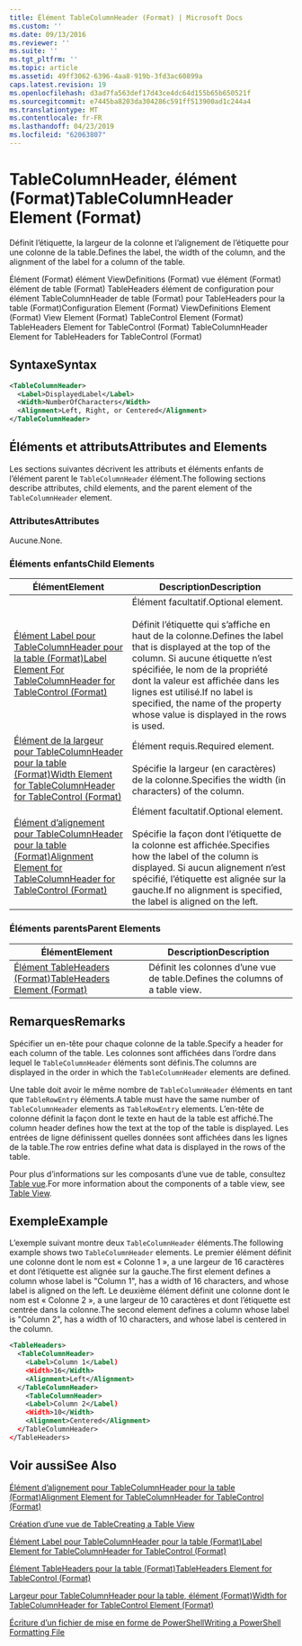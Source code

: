 ```yaml
---
title: Élément TableColumnHeader (Format) | Microsoft Docs
ms.custom: ''
ms.date: 09/13/2016
ms.reviewer: ''
ms.suite: ''
ms.tgt_pltfrm: ''
ms.topic: article
ms.assetid: 49ff3062-6396-4aa8-919b-3fd3ac60899a
caps.latest.revision: 19
ms.openlocfilehash: d3ad7fa563def17d43ce4dc64d155b65b650521f
ms.sourcegitcommit: e7445ba8203da304286c591ff513900ad1c244a4
ms.translationtype: MT
ms.contentlocale: fr-FR
ms.lasthandoff: 04/23/2019
ms.locfileid: "62063807"
---
```

# <a name="tablecolumnheader-element-format"></a><span data-ttu-id="bea5b-102">TableColumnHeader, élément (Format)</span><span class="sxs-lookup"><span data-stu-id="bea5b-102">TableColumnHeader Element (Format)</span></span>

<span data-ttu-id="bea5b-103">Définit l’étiquette, la largeur de la colonne et l’alignement de l’étiquette pour une colonne de la table.</span><span class="sxs-lookup"><span data-stu-id="bea5b-103">Defines the label, the width of the column, and the alignment of the label for a column of the table.</span></span>

<span data-ttu-id="bea5b-104">Élément (Format) élément ViewDefinitions (Format) vue élément (Format) élément de table (Format) TableHeaders élément de configuration pour élément TableColumnHeader de table (Format) pour TableHeaders pour la table (Format)</span><span class="sxs-lookup"><span data-stu-id="bea5b-104">Configuration Element (Format) ViewDefinitions Element (Format) View Element (Format) TableControl Element (Format) TableHeaders Element for TableControl (Format) TableColumnHeader Element for TableHeaders for TableControl (Format)</span></span>

## <a name="syntax"></a><span data-ttu-id="bea5b-105">Syntaxe</span><span class="sxs-lookup"><span data-stu-id="bea5b-105">Syntax</span></span>

```xml
<TableColumnHeader>
  <Label>DisplayedLabel</Label>
  <Width>NumberOfCharacters</Width>
  <Alignment>Left, Right, or Centered</Alignment>
</TableColumnHeader>
```

## <a name="attributes-and-elements"></a><span data-ttu-id="bea5b-106">Éléments et attributs</span><span class="sxs-lookup"><span data-stu-id="bea5b-106">Attributes and Elements</span></span>

<span data-ttu-id="bea5b-107">Les sections suivantes décrivent les attributs et éléments enfants de l’élément parent le `TableColumnHeader` élément.</span><span class="sxs-lookup"><span data-stu-id="bea5b-107">The following sections describe attributes, child elements, and the parent element of the `TableColumnHeader` element.</span></span>

### <a name="attributes"></a><span data-ttu-id="bea5b-108">Attributes</span><span class="sxs-lookup"><span data-stu-id="bea5b-108">Attributes</span></span>

<span data-ttu-id="bea5b-109">Aucune.</span><span class="sxs-lookup"><span data-stu-id="bea5b-109">None.</span></span>

### <a name="child-elements"></a><span data-ttu-id="bea5b-110">Éléments enfants</span><span class="sxs-lookup"><span data-stu-id="bea5b-110">Child Elements</span></span>

|<span data-ttu-id="bea5b-111">Élément</span><span class="sxs-lookup"><span data-stu-id="bea5b-111">Element</span></span>|<span data-ttu-id="bea5b-112">Description</span><span class="sxs-lookup"><span data-stu-id="bea5b-112">Description</span></span>|
|-------------|-----------------|
|[<span data-ttu-id="bea5b-113">Élément Label pour TableColumnHeader pour la table (Format)</span><span class="sxs-lookup"><span data-stu-id="bea5b-113">Label Element For TableColumnHeader for TableControl (Format)</span></span>](./label-element-for-tablecolumnheader-for-tablecontrol-format.md)|<span data-ttu-id="bea5b-114">Élément facultatif.</span><span class="sxs-lookup"><span data-stu-id="bea5b-114">Optional element.</span></span><br /><br /> <span data-ttu-id="bea5b-115">Définit l’étiquette qui s’affiche en haut de la colonne.</span><span class="sxs-lookup"><span data-stu-id="bea5b-115">Defines the label that is displayed at the top of the column.</span></span> <span data-ttu-id="bea5b-116">Si aucune étiquette n’est spécifiée, le nom de la propriété dont la valeur est affichée dans les lignes est utilisé.</span><span class="sxs-lookup"><span data-stu-id="bea5b-116">If no label is specified, the name of the property whose value is displayed in the rows is used.</span></span>|
|[<span data-ttu-id="bea5b-117">Élément de la largeur pour TableColumnHeader pour la table (Format)</span><span class="sxs-lookup"><span data-stu-id="bea5b-117">Width Element for TableColumnHeader for TableControl (Format)</span></span>](./width-element-for-tablecolumnheader-for-tablecontrol-format.md)|<span data-ttu-id="bea5b-118">Élément requis.</span><span class="sxs-lookup"><span data-stu-id="bea5b-118">Required element.</span></span><br /><br /> <span data-ttu-id="bea5b-119">Spécifie la largeur (en caractères) de la colonne.</span><span class="sxs-lookup"><span data-stu-id="bea5b-119">Specifies the width (in characters) of the column.</span></span>|
|[<span data-ttu-id="bea5b-120">Élément d’alignement pour TableColumnHeader pour la table (Format)</span><span class="sxs-lookup"><span data-stu-id="bea5b-120">Alignment Element for TableColumnHeader for TableControl (Format)</span></span>](./alignment-element-for-tablecolumnheader-for-tablecontrol-format.md)|<span data-ttu-id="bea5b-121">Élément facultatif.</span><span class="sxs-lookup"><span data-stu-id="bea5b-121">Optional element.</span></span><br /><br /> <span data-ttu-id="bea5b-122">Spécifie la façon dont l’étiquette de la colonne est affichée.</span><span class="sxs-lookup"><span data-stu-id="bea5b-122">Specifies how the label of the column is displayed.</span></span> <span data-ttu-id="bea5b-123">Si aucun alignement n’est spécifié, l’étiquette est alignée sur la gauche.</span><span class="sxs-lookup"><span data-stu-id="bea5b-123">If no alignment is specified, the label is aligned on the left.</span></span>|

### <a name="parent-elements"></a><span data-ttu-id="bea5b-124">Éléments parents</span><span class="sxs-lookup"><span data-stu-id="bea5b-124">Parent Elements</span></span>

|<span data-ttu-id="bea5b-125">Élément</span><span class="sxs-lookup"><span data-stu-id="bea5b-125">Element</span></span>|<span data-ttu-id="bea5b-126">Description</span><span class="sxs-lookup"><span data-stu-id="bea5b-126">Description</span></span>|
|-------------|-----------------|
|[<span data-ttu-id="bea5b-127">Élément TableHeaders (Format)</span><span class="sxs-lookup"><span data-stu-id="bea5b-127">TableHeaders Element (Format)</span></span>](./tableheaders-element-format.md)|<span data-ttu-id="bea5b-128">Définit les colonnes d’une vue de table.</span><span class="sxs-lookup"><span data-stu-id="bea5b-128">Defines the columns of a table view.</span></span>|

## <a name="remarks"></a><span data-ttu-id="bea5b-129">Remarques</span><span class="sxs-lookup"><span data-stu-id="bea5b-129">Remarks</span></span>

<span data-ttu-id="bea5b-130">Spécifier un en-tête pour chaque colonne de la table.</span><span class="sxs-lookup"><span data-stu-id="bea5b-130">Specify a header for each column of the table.</span></span> <span data-ttu-id="bea5b-131">Les colonnes sont affichées dans l’ordre dans lequel le `TableColumnHeader` éléments sont définis.</span><span class="sxs-lookup"><span data-stu-id="bea5b-131">The columns are displayed in the order in which the `TableColumnHeader` elements are defined.</span></span>

<span data-ttu-id="bea5b-132">Une table doit avoir le même nombre de `TableColumnHeader` éléments en tant que `TableRowEntry` éléments.</span><span class="sxs-lookup"><span data-stu-id="bea5b-132">A table must have the same number of `TableColumnHeader` elements as `TableRowEntry` elements.</span></span> <span data-ttu-id="bea5b-133">L’en-tête de colonne définit la façon dont le texte en haut de la table est affiché.</span><span class="sxs-lookup"><span data-stu-id="bea5b-133">The column header defines how the text at the top of the table is displayed.</span></span> <span data-ttu-id="bea5b-134">Les entrées de ligne définissent quelles données sont affichées dans les lignes de la table.</span><span class="sxs-lookup"><span data-stu-id="bea5b-134">The row entries define what data is displayed in the rows of the table.</span></span>

<span data-ttu-id="bea5b-135">Pour plus d’informations sur les composants d’une vue de table, consultez [Table vue](./creating-a-table-view.md).</span><span class="sxs-lookup"><span data-stu-id="bea5b-135">For more information about the components of a table view, see [Table View](./creating-a-table-view.md).</span></span>

## <a name="example"></a><span data-ttu-id="bea5b-136">Exemple</span><span class="sxs-lookup"><span data-stu-id="bea5b-136">Example</span></span>

<span data-ttu-id="bea5b-137">L’exemple suivant montre deux `TableColumnHeader` éléments.</span><span class="sxs-lookup"><span data-stu-id="bea5b-137">The following example shows two `TableColumnHeader` elements.</span></span> <span data-ttu-id="bea5b-138">Le premier élément définit une colonne dont le nom est « Colonne 1 », a une largeur de 16 caractères et dont l’étiquette est alignée sur la gauche.</span><span class="sxs-lookup"><span data-stu-id="bea5b-138">The first element defines a column whose label is "Column 1", has a width of 16 characters, and whose label is aligned on the left.</span></span> <span data-ttu-id="bea5b-139">Le deuxième élément définit une colonne dont le nom est « Colonne 2 », a une largeur de 10 caractères et dont l’étiquette est centrée dans la colonne.</span><span class="sxs-lookup"><span data-stu-id="bea5b-139">The second element defines a column whose label is "Column 2", has a width of 10 characters, and whose label is centered in the column.</span></span>

```xml
<TableHeaders>
  <TableColumnHeader>
    <Label>Column 1</Label)
    <Width>16</Width>
    <Alignment>Left</Alignment>
  </TableColumnHeader>
    <TableColumnHeader>
    <Label>Column 2</Label)
    <Width>10</Width>
    <Alignment>Centered</Alignment>
  </TableColumnHeader>
</TableHeaders>
```

## <a name="see-also"></a><span data-ttu-id="bea5b-140">Voir aussi</span><span class="sxs-lookup"><span data-stu-id="bea5b-140">See Also</span></span>

[<span data-ttu-id="bea5b-141">Élément d’alignement pour TableColumnHeader pour la table (Format)</span><span class="sxs-lookup"><span data-stu-id="bea5b-141">Alignment Element for TableColumnHeader for TableControl (Format)</span></span>](./alignment-element-for-tablecolumnheader-for-tablecontrol-format.md)

[<span data-ttu-id="bea5b-142">Création d’une vue de Table</span><span class="sxs-lookup"><span data-stu-id="bea5b-142">Creating a Table View</span></span>](./creating-a-table-view.md)

[<span data-ttu-id="bea5b-143">Élément Label pour TableColumnHeader pour la table (Format)</span><span class="sxs-lookup"><span data-stu-id="bea5b-143">Label Element for TableColumnHeader for TableControl (Format)</span></span>](./label-element-for-tablecolumnheader-for-tablecontrol-format.md)

[<span data-ttu-id="bea5b-144">Élément TableHeaders pour la table (Format)</span><span class="sxs-lookup"><span data-stu-id="bea5b-144">TableHeaders Element for TableControl (Format)</span></span>](./tableheaders-element-format.md)

[<span data-ttu-id="bea5b-145">Largeur pour TableColumnHeader pour la table, élément (Format)</span><span class="sxs-lookup"><span data-stu-id="bea5b-145">Width for TableColumnHeader for TableControl Element (Format)</span></span>](./width-element-for-tablecolumnheader-for-tablecontrol-format.md)

[<span data-ttu-id="bea5b-146">Écriture d’un fichier de mise en forme de PowerShell</span><span class="sxs-lookup"><span data-stu-id="bea5b-146">Writing a PowerShell Formatting File</span></span>](./writing-a-powershell-formatting-file.md)
